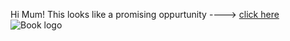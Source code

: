 Hi Mum!
This looks like a promising oppurtunity ----> [click here](https://www.seek.co.nz/job/59118399?type=standard#sol=5ca65695798f9808aa75354fca14d03af94faa29)
![Book logo](https://media.giphy.com/media/g3bKgbTctP1kI/giphy.gif)
